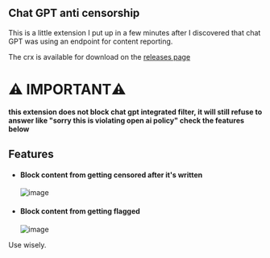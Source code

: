 ## Chat GPT anti censorship
This is a little extension I put up in a few minutes after I discovered that chat GPT was using an endpoint for content reporting.

The crx is available for download on the [releases page](https://github.com/Beat-YT/ChatGPT-Moderation-Blocker/releases)

# ⚠️ IMPORTANT⚠️
**this extension does not block chat gpt integrated filter, it will still refuse to answer like "sorry this is violating open ai policy"
check the features below**

## Features
* #### Block content from getting censored after it's written
  ![image](https://user-images.githubusercontent.com/66485277/209876744-15a01872-6bd0-4e6d-8fac-e949704fc60c.png)

* #### Block content from getting flagged
  ![image](https://user-images.githubusercontent.com/66485277/209876672-4cab6ce0-f20a-44c2-9e2d-3f387b75732e.png)

Use wisely.
